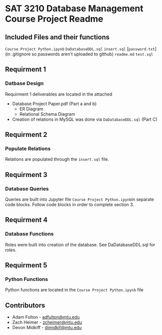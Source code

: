 # SAT 3210 Database Management Course Project Readme

## Included Files and their functions
`Course Project Python.ipynb`
`DaDatabaseDDL.sql`
`insert.sql`
[`password.txt`] (in .gitignore so passwords aren't uploaded to github)
`readme.md`
`test.sql`


## Requirment 1
### Datbase Design

Requirment 1 deliverables are located in the attached
- Database Project Paper.pdf (Part a and b)
  - ER Diagram
  - Relational Schema Diagram
- Creation of relations in MySQL was done via `DaDatabaseDDL.sql` (Part C)

## Requirment 2
### Populate Relations
Relations are populated through the `insert.sql` file. 


## Requirment 3
### Database Queries
Queries are built into Jupyter file `Course Project Python.ipynb`in separate code blocks. Follow code blocks in order to complete section 3.


## Requirment 4
### Database Functions
Roles were built into creation of the database. 
See DaDatabaseDDL.sql for roles.


## Requirment 5
### Python Functions 
Python functions are located in the `Course Project Python.ipynb` file


## Contributors
- Adam Fulton   - adfulton@mtu.edu
- Zach Heimer   - zcheimer@mtu.edu
- Devon Midkiff - djmidkif@mtu.edu